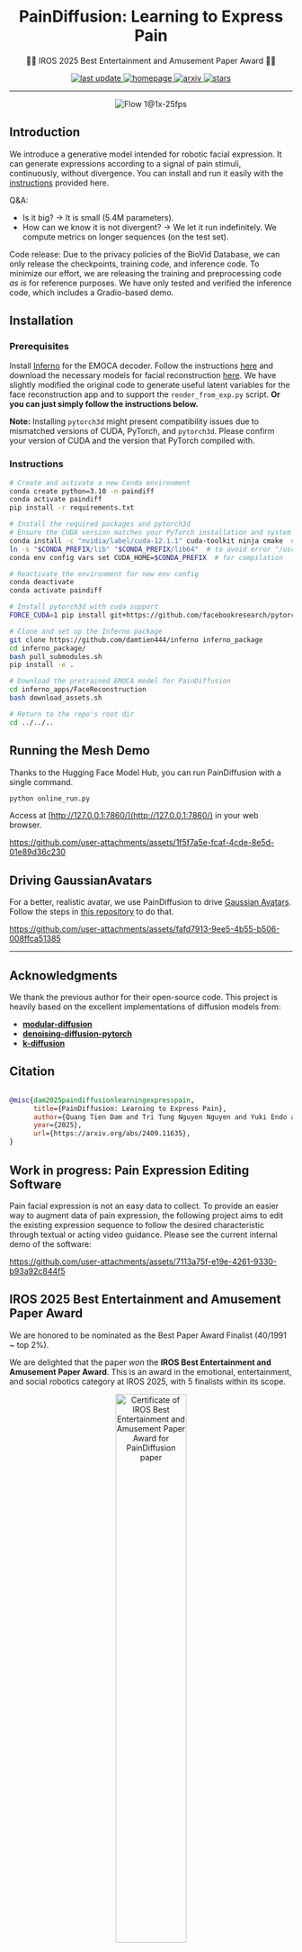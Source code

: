 <div align="center">

# PainDiffusion: Learning to Express Pain
<p>
🦾🔥 IROS 2025 Best Entertainment and Amusement Paper Award 🦾🔥
</p>
<!-- Badges -->
<p>
  <a href="">
    <img src="https://img.shields.io/github/last-commit/ais-lab/paindiffusion" alt="last update" />
  </a>
  <a href="https://damtien444.github.io/paindf/">
    <img src="https://img.shields.io/badge/Project%20Website-blue?logo=github&labelColor=black&link=https%3A%2F%damtien444.github.io%2Fpaindf" alt="homepage" />
  </a>
  <a href="https://arxiv.org/pdf/2409.11635">
    <img src="https://img.shields.io/badge/arXiv-2409.11635-B31B1B" alt="arxiv" />
  </a>
  <a href="https://github.com/ais-lab/paindiffusion/stargazers">
    <img src="https://img.shields.io/github/stars/ais-lab/paindiffusion" alt="stars" />
  </a>
</p>


</div>

---

<div align="center">
   
![Flow 1@1x-25fps](https://github.com/user-attachments/assets/41bf9e82-d544-4ee2-b9e5-bfcf2f7abbe8)

</div>

## Introduction

We introduce a generative model intended for robotic facial expression. It can generate expressions according to a signal of pain stimuli, continuously, without divergence. You can install and run it easily with the [instructions](#instructions) provided here.

Q&A:

- Is it big? -> It is small (5.4M parameters).
- How can we know it is not divergent? -> We let it run indefinitely. We compute metrics on longer sequences (on the test set).

Code release: Due to the privacy policies of the BioVid Database, we can only release the checkpoints, training code, and inference code. To minimize our effort, we are releasing the training and preprocessing code *as is* for reference purposes. We have only tested and verified the inference code, which includes a Gradio-based demo.

## Installation

### Prerequisites
Install [Inferno](https://github.com/radekd91/inferno) for the EMOCA decoder. Follow the instructions [here](https://github.com/damtien444/inferno?tab=readme-ov-file#installation) and download the necessary models for facial reconstruction [here](https://github.com/damtien444/inferno?tab=readme-ov-file#installation). We have slightly modified the original code to generate useful latent variables for the face reconstruction app and to support the `render_from_exp.py` script. **Or you can just simply follow the instructions below.**

**Note:**  Installing `pytorch3d` might present compatibility issues due to mismatched versions of CUDA, PyTorch, and `pytorch3d`. Please confirm your version of CUDA and the version that PyTorch compiled with.

### Instructions

```bash
# Create and activate a new Conda environment
conda create python=3.10 -n paindiff 
conda activate paindiff
pip install -r requirements.txt

# Install the required packages and pytorch3d
# Ensure the CUDA version matches your PyTorch installation and system configuration: https://pytorch.org/get-started/locally/
conda install -c "nvidia/label/cuda-12.1.1" cuda-toolkit ninja cmake  # use the right CUDA version that you saw when run the requirement installation
ln -s "$CONDA_PREFIX/lib" "$CONDA_PREFIX/lib64"  # to avoid error "/usr/bin/ld: cannot find -lcudart"
conda env config vars set CUDA_HOME=$CONDA_PREFIX  # for compilation

# Reactivate the environment for new env config
conda deactivate
conda activate paindiff

# Install pytorch3d with cuda support
FORCE_CUDA=1 pip install git+https://github.com/facebookresearch/pytorch3d.git@stable

# Clone and set up the Inferno package
git clone https://github.com/damtien444/inferno inferno_package
cd inferno_package/
bash pull_submodules.sh
pip install -e .

# Download the pretrained EMOCA model for PainDiffusion
cd inferno_apps/FaceReconstruction
bash download_assets.sh

# Return to the repo's root dir
cd ../../..
```


## Running the Mesh Demo

Thanks to the Hugging Face Model Hub, you can run PainDiffusion with a single command.

```bash
python online_run.py
```
Access at [http://127.0.0.1:7860/](http://127.0.0.1:7860/) in your web browser.

https://github.com/user-attachments/assets/1f5f7a5e-fcaf-4cde-8e5d-01e89d36c230

## Driving GaussianAvatars

For a better, realistic avatar, we use PainDiffusion to drive [Gaussian Avatars](https://github.com/ShenhanQian/GaussianAvatars/tree/669ee0e428e6dbfa552c63d75df53234c42cfbbd). Follow the steps in [this repository](https://github.com/ais-lab/gaussiansp-paindiffusion) to do that.

https://github.com/user-attachments/assets/fafd7913-9ee5-4b55-b506-008ffca51385

---

## Acknowledgments

We thank the previous author for their open-source code. This project is heavily based on the excellent implementations of diffusion models from:  
- [**modular-diffusion**](https://github.com/myscience/modular-diffusion)  
- [**denoising-diffusion-pytorch**](https://github.com/lucidrains/denoising-diffusion-pytorch)  
- [**k-diffusion**](https://github.com/crowsonkb/k-diffusion)  


## Citation

```bibtex

@misc{dam2025paindiffusionlearningexpresspain,
      title={PainDiffusion: Learning to Express Pain}, 
      author={Quang Tien Dam and Tri Tung Nguyen Nguyen and Yuki Endo and Dinh Tuan Tran and Joo-Ho Lee},
      year={2025},
      url={https://arxiv.org/abs/2409.11635}, 
}

```

## Work in progress: Pain Expression Editing Software

Pain facial expression is not an easy data to collect. To provide an easier way to augment data of pain expression, the following project aims to edit the existing expression sequence to follow the desired characteristic through textual or acting video guidance. Please see the current internal demo of the software:

https://github.com/user-attachments/assets/7113a75f-e19e-4261-9330-b93a92c844f5

## IROS 2025 Best Entertainment and Amusement Paper Award

We are honored to be nominated as the Best Paper Award Finalist (40/1991 ~ top 2%).

We are delighted that the paper _won_ the **IROS Best Entertainment and Amusement Paper Award**. This is an award in the emotional, entertainment, and social robotics category at IROS 2025, with 5 finalists within its scope.
<div align="center">
<img src="https://github.com/user-attachments/assets/34400ae2-6cb0-47af-9080-1df27279b93f" alt="Certificate of IROS Best Entertainment and Amusement Paper Award for PainDiffusion paper" width="50%">
</div>

